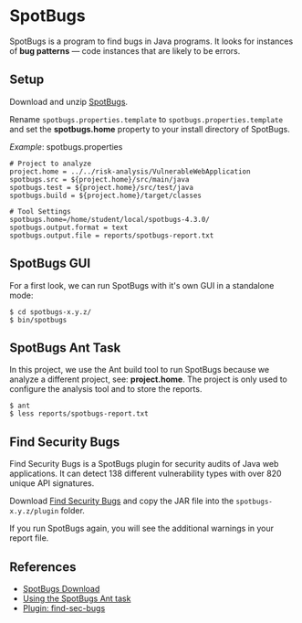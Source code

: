 # SpotBugs

SpotBugs is a program to find bugs in Java programs. It looks for instances of **bug patterns** — 
code instances that are likely to be errors.

## Setup

Download and unzip  [SpotBugs](https://spotbugs.readthedocs.io/en/stable/installing.html).

Rename `spotbugs.properties.template` to `spotbugs.properties.template` and set the **spotbugs.home** property 
to your install directory of SpotBugs.

_Example_: spotbugs.properties
```
# Project to analyze
project.home = ../../risk-analysis/VulnerableWebApplication
spotbugs.src = ${project.home}/src/main/java
spotbugs.test = ${project.home}/src/test/java
spotbugs.build = ${project.home}/target/classes

# Tool Settings
spotbugs.home=/home/student/local/spotbugs-4.3.0/
spotbugs.output.format = text
spotbugs.output.file = reports/spotbugs-report.txt
```

## SpotBugs GUI

For a first look, we can run SpotBugs with it's own GUI in a standalone mode:
```
$ cd spotbugs-x.y.z/
$ bin/spotbugs
```

## SpotBugs Ant Task

In this project, we use the Ant build tool to run SpotBugs because we analyze a different project, see: **project.home**.
The project is only used to configure the analysis tool and to store the reports.
```
$ ant
$ less reports/spotbugs-report.txt
```

## Find Security Bugs

Find Security Bugs is a SpotBugs plugin for security audits of Java web applications.
It can detect 138 different vulnerability types with over 820 unique API signatures.

Download [Find Security Bugs](https://find-sec-bugs.github.io/) and copy the JAR file into the 
`spotbugs-x.y.z/plugin` folder.

If you run SpotBugs again, you will see the additional warnings in your report file.


## References
* [SpotBugs Download](https://spotbugs.readthedocs.io/en/stable/installing.html)
* [Using the SpotBugs Ant task](https://spotbugs.readthedocs.io/en/latest/ant.html)
* [Plugin: find-sec-bugs](https://find-sec-bugs.github.io/)

